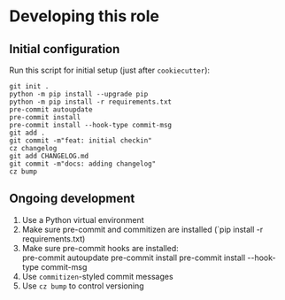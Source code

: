 # Developing this role

## Initial configuration

Run this script for initial setup (just after `cookiecutter`):
```
git init .
python -m pip install --upgrade pip
python -m pip install -r requirements.txt
pre-commit autoupdate
pre-commit install
pre-commit install --hook-type commit-msg
git add .
git commit -m"feat: initial checkin"
cz changelog
git add CHANGELOG.md
git commit -m"docs: adding changelog"
cz bump
```

## Ongoing development

1. Use a Python virtual environment
2. Make sure pre-commit and commitizen are installed (`pip install -r requirements.txt)
3. Make sure pre-commit hooks are installed:  
    pre-commit autoupdate
    pre-commit install
    pre-commit install --hook-type commit-msg
4. Use `commitizen`-styled commit messages
5. Use `cz bump` to control versioning
